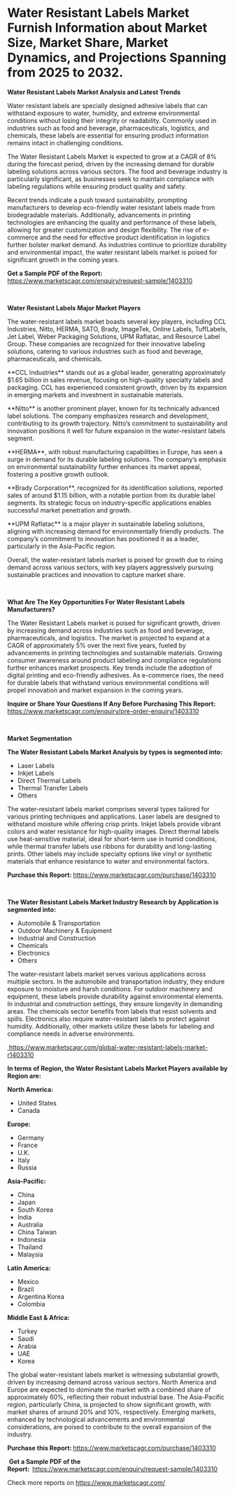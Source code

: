 <p><h1>Water Resistant Labels Market Furnish Information about Market Size, Market Share, Market Dynamics, and Projections Spanning from 2025 to 2032.</h1></p><p><strong>Water Resistant Labels Market Analysis and Latest Trends</strong></p>
<p><p>Water resistant labels are specially designed adhesive labels that can withstand exposure to water, humidity, and extreme environmental conditions without losing their integrity or readability. Commonly used in industries such as food and beverage, pharmaceuticals, logistics, and chemicals, these labels are essential for ensuring product information remains intact in challenging conditions.</p><p>The Water Resistant Labels Market is expected to grow at a CAGR of 8% during the forecast period, driven by the increasing demand for durable labeling solutions across various sectors. The food and beverage industry is particularly significant, as businesses seek to maintain compliance with labeling regulations while ensuring product quality and safety.</p><p>Recent trends indicate a push toward sustainability, prompting manufacturers to develop eco-friendly water resistant labels made from biodegradable materials. Additionally, advancements in printing technologies are enhancing the quality and performance of these labels, allowing for greater customization and design flexibility. The rise of e-commerce and the need for effective product identification in logistics further bolster market demand. As industries continue to prioritize durability and environmental impact, the water resistant labels market is poised for significant growth in the coming years.</p></p>
<p><strong>Get a Sample PDF of the Report:&nbsp;</strong> <a href="https://www.marketscagr.com/enquiry/request-sample/1403310?utm_campaign=2769&utm_medium=2&utm_source=Github&utm_content=ia&utm_term=28032025&utm_id=water-resistant-labels">https://www.marketscagr.com/enquiry/request-sample/1403310</a></p>
<p>&nbsp;</p>
<p><strong>Water Resistant Labels Major Market Players</strong></p>
<p><p>The water-resistant labels market boasts several key players, including CCL Industries, Nitto, HERMA, SATO, Brady, ImageTek, Online Labels, TuffLabels, Jet Label, Weber Packaging Solutions, UPM Raflatac, and Resource Label Group. These companies are recognized for their innovative labeling solutions, catering to various industries such as food and beverage, pharmaceuticals, and chemicals.</p><p>**CCL Industries** stands out as a global leader, generating approximately $1.65 billion in sales revenue, focusing on high-quality specialty labels and packaging. CCL has experienced consistent growth, driven by its expansion in emerging markets and investment in sustainable materials.</p><p>**Nitto** is another prominent player, known for its technically advanced label solutions. The company emphasizes research and development, contributing to its growth trajectory. Nitto’s commitment to sustainability and innovation positions it well for future expansion in the water-resistant labels segment.</p><p>**HERMA**, with robust manufacturing capabilities in Europe, has seen a surge in demand for its durable labeling solutions. The company’s emphasis on environmental sustainability further enhances its market appeal, fostering a positive growth outlook.</p><p>**Brady Corporation**, recognized for its identification solutions, reported sales of around $1.15 billion, with a notable portion from its durable label segments. Its strategic focus on industry-specific applications enables successful market penetration and growth.</p><p>**UPM Raflatac** is a major player in sustainable labeling solutions, aligning with increasing demand for environmentally friendly products. The company’s commitment to innovation has positioned it as a leader, particularly in the Asia-Pacific region.</p><p>Overall, the water-resistant labels market is poised for growth due to rising demand across various sectors, with key players aggressively pursuing sustainable practices and innovation to capture market share.</p></p>
<p>&nbsp;</p>
<p><strong>What Are The Key Opportunities For Water Resistant Labels Manufacturers?</strong></p>
<p><p>The Water Resistant Labels market is poised for significant growth, driven by increasing demand across industries such as food and beverage, pharmaceuticals, and logistics. The market is projected to expand at a CAGR of approximately 5% over the next five years, fueled by advancements in printing technologies and sustainable materials. Growing consumer awareness around product labeling and compliance regulations further enhances market prospects. Key trends include the adoption of digital printing and eco-friendly adhesives. As e-commerce rises, the need for durable labels that withstand various environmental conditions will propel innovation and market expansion in the coming years.</p></p>
<p><strong>Inquire or Share Your Questions If Any Before Purchasing This Report:</strong> <a href="https://www.marketscagr.com/enquiry/pre-order-enquiry/1403310?utm_campaign=2769&utm_medium=2&utm_source=Github&utm_content=ia&utm_term=28032025&utm_id=water-resistant-labels">https://www.marketscagr.com/enquiry/pre-order-enquiry/1403310</a></p>
<p>&nbsp;</p>
<p><strong>Market Segmentation</strong></p>
<p><strong>The Water Resistant Labels Market Analysis by types is segmented into:</strong></p>
<p><ul><li>Laser Labels</li><li>Inkjet Labels</li><li>Direct Thermal Labels</li><li>Thermal Transfer Labels</li><li>Others</li></ul></p>
<p><p>The water-resistant labels market comprises several types tailored for various printing techniques and applications. Laser labels are designed to withstand moisture while offering crisp prints. Inkjet labels provide vibrant colors and water resistance for high-quality images. Direct thermal labels use heat-sensitive material, ideal for short-term use in humid conditions, while thermal transfer labels use ribbons for durability and long-lasting prints. Other labels may include specialty options like vinyl or synthetic materials that enhance resistance to water and environmental factors.</p></p>
<p><strong>Purchase this Report:&nbsp;</strong><a href="https://www.marketscagr.com/purchase/1403310?utm_campaign=2769&utm_medium=2&utm_source=Github&utm_content=ia&utm_term=28032025&utm_id=water-resistant-labels">https://www.marketscagr.com/purchase/1403310</a></p>
<p>&nbsp;</p>
<p><strong>The Water Resistant Labels Market Industry Research by Application is segmented into:</strong></p>
<p><ul><li>Automobile & Transportation</li><li>Outdoor Machinery & Equipment</li><li>Industrial and Construction</li><li>Chemicals</li><li>Electronics</li><li>Others</li></ul></p>
<p><p>The water-resistant labels market serves various applications across multiple sectors. In the automobile and transportation industry, they endure exposure to moisture and harsh conditions. For outdoor machinery and equipment, these labels provide durability against environmental elements. In industrial and construction settings, they ensure longevity in demanding areas. The chemicals sector benefits from labels that resist solvents and spills. Electronics also require water-resistant labels to protect against humidity. Additionally, other markets utilize these labels for labeling and compliance needs in adverse environments.</p></p>
<p><a href="https://www.marketscagr.com/global-water-resistant-labels-market-r1403310?utm_campaign=2769&utm_medium=2&utm_source=Github&utm_content=ia&utm_term=28032025&utm_id=water-resistant-labels">&nbsp;https://www.marketscagr.com/global-water-resistant-labels-market-r1403310</a></p>
<p><strong>In terms of Region, the Water Resistant Labels Market Players available by Region are:</strong></p>
<p>
    <p> <strong> North America: </strong>
        <ul>
            <li>United States</li>
            <li>Canada</li>
        </ul>
        </p> 
    <p> <strong> Europe: </strong>
        <ul>
            <li>Germany</li>
            <li>France</li>
            <li>U.K.</li>
            <li>Italy</li>
            <li>Russia</li>
        </ul>
        </p> 
    <p> <strong> Asia-Pacific: </strong>
        <ul>
            <li>China</li>
            <li>Japan</li>
            <li>South Korea</li>
            <li>India</li>
            <li>Australia</li>
            <li>China Taiwan</li>
            <li>Indonesia</li>
            <li>Thailand</li>
            <li>Malaysia</li>
        </ul>
        </p> 
    <p> <strong> Latin America: </strong>
        <ul>
            <li>Mexico</li>
            <li>Brazil</li>
            <li>Argentina Korea</li>
            <li>Colombia</li>
        </ul>
        </p> 
    <p> <strong> Middle East & Africa: </strong>
        <ul>
            <li>Turkey</li>
            <li>Saudi</li>
            <li>Arabia</li>
            <li>UAE</li>
            <li>Korea</li>
        </ul>
    </p>
    </p>
<p><p>The global water-resistant labels market is witnessing substantial growth, driven by increasing demand across various sectors. North America and Europe are expected to dominate the market with a combined share of approximately 60%, reflecting their robust industrial base. The Asia-Pacific region, particularly China, is projected to show significant growth, with market shares of around 20% and 10%, respectively. Emerging markets, enhanced by technological advancements and environmental considerations, are poised to contribute to the overall expansion of the industry.</p></p>
<p><strong>Purchase this Report: </strong><a href="https://www.marketscagr.com/purchase/1403310?utm_campaign=2769&utm_medium=2&utm_source=Github&utm_content=ia&utm_term=28032025&utm_id=water-resistant-labels">https://www.marketscagr.com/purchase/1403310</a></p>
<p>&nbsp;<strong>Get a Sample PDF of the Report:&nbsp;&nbsp;</strong><a href="https://www.marketscagr.com/enquiry/request-sample/1403310?utm_campaign=2769&utm_medium=2&utm_source=Github&utm_content=ia&utm_term=28032025&utm_id=water-resistant-labels">https://www.marketscagr.com/enquiry/request-sample/1403310</a></p>
<p><strong></strong></p>
<p>Check more reports on <a href="https://www.marketscagr.com/?utm_campaign=2769&utm_medium=2&utm_source=Github&utm_content=ia&utm_term=28032025&utm_id=water-resistant-labels">https://www.marketscagr.com/</a></p>